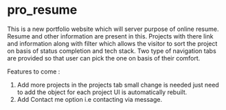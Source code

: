 # pro_resume

This is a new portfolio website which will server purpose of online resume. Resume and other information are present in this. Projects with there link and information along with filter which allows the visitor to sort the project on basis of status completion and tech stack. Two type of navigation tabs are provided so that user can pick the one on basis of their comfort.

Features to come : 

1. Add more projects in the projects tab small change is needed just need to add the object for each project UI is automatically rebuilt.
2. Add Contact me option i.e contacting via message.
